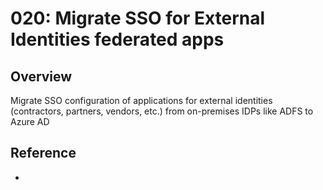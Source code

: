 # 020: Migrate SSO for External Identities federated apps

## Overview

Migrate SSO configuration of applications for external identities (contractors, partners, vendors, etc.) from on-premises IDPs like ADFS to Azure AD

## Reference

* 
